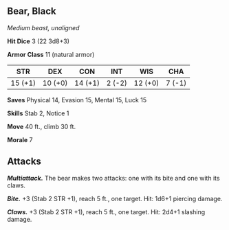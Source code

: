 ## Bear, Black

*Medium beast, unaligned*

**Hit Dice** 3 (22 3d8+3)

**Armor Class** 11 (natural armor)

| STR     | DEX     | CON     | INT     | WIS     | CHA     |
|---------|---------|---------|---------|---------|---------|
| 15 (+1) | 10 (+0) | 14 (+1) |  2 (-2) | 12 (+0) |  7 (-1) |

**Saves** Physical 14, Evasion 15, Mental 15, Luck 15

**Skills** Stab 2, Notice 1

**Move** 40 ft., climb 30 ft.

**Morale** 7

## Attacks

***Multiattack.*** The bear makes two attacks: one with its bite and one with its claws.

***Bite.*** +3 (Stab 2 STR +1), reach 5 ft., one target. Hit: 1d6+1 piercing damage.

***Claws.*** +3 (Stab 2 STR +1), reach 5 ft., one target. Hit: 2d4+1 slashing damage.

